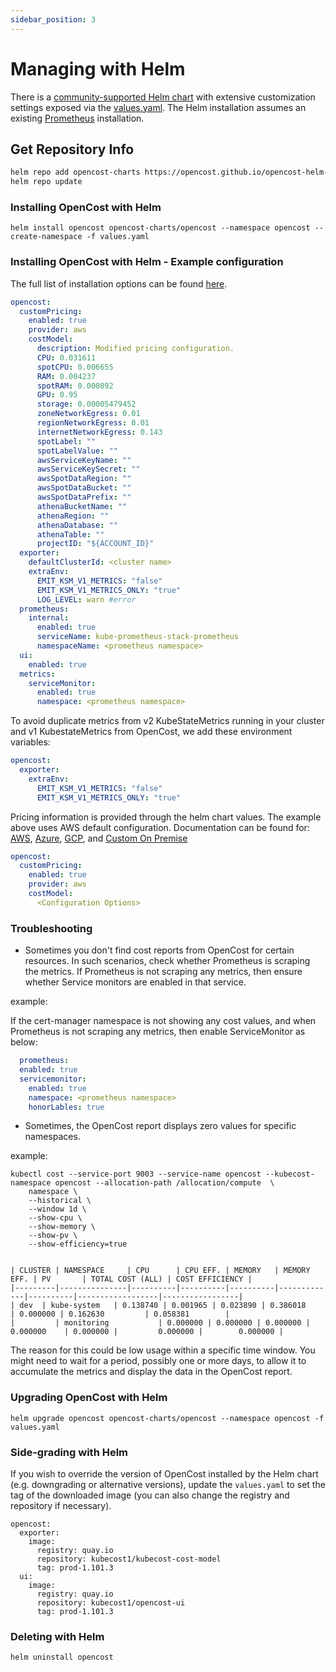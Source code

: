 ```yaml
---
sidebar_position: 3
---
```

# Managing with Helm

There is a [community-supported Helm chart](https://github.com/opencost/opencost-helm-chart) with extensive customization settings exposed via the [values.yaml](https://github.com/opencost/opencost-helm-chart/blob/main/charts/opencost/values.yaml). The Helm installation assumes an existing [Prometheus](prometheus) installation.

## Get Repository Info

```bash
helm repo add opencost-charts https://opencost.github.io/opencost-helm-chart
helm repo update
```

### Installing OpenCost with Helm

```
helm install opencost opencost-charts/opencost --namespace opencost --create-namespace -f values.yaml
```

### Installing OpenCost with Helm - Example configuration

The full list of installation options can be found [here](https://github.com/opencost/opencost-helm-chart/blob/main/charts/opencost/values.yaml).

```yaml
opencost:
  customPricing:
    enabled: true
    provider: aws
    costModel:
      description: Modified pricing configuration.
      CPU: 0.031611
      spotCPU: 0.006655
      RAM: 0.004237
      spotRAM: 0.000892
      GPU: 0.95
      storage: 0.00005479452
      zoneNetworkEgress: 0.01
      regionNetworkEgress: 0.01
      internetNetworkEgress: 0.143
      spotLabel: ""
      spotLabelValue: ""
      awsServiceKeyName: ""
      awsServiceKeySecret: ""
      awsSpotDataRegion: ""
      awsSpotDataBucket: ""
      awsSpotDataPrefix: ""
      athenaBucketName: ""
      athenaRegion: ""
      athenaDatabase: ""
      athenaTable: ""
      projectID: "${ACCOUNT_ID}"
  exporter:
    defaultClusterId: <cluster name>
    extraEnv:
      EMIT_KSM_V1_METRICS: "false"
      EMIT_KSM_V1_METRICS_ONLY: "true"
      LOG_LEVEL: warn #error
  prometheus:
    internal:
      enabled: true
      serviceName: kube-prometheus-stack-prometheus
      namespaceName: <prometheus namespace>
  ui:
    enabled: true
  metrics:
    serviceMonitor:
      enabled: true
      namespace: <prometheus namespace>
```

To avoid duplicate metrics from v2 KubeStateMetrics running in your cluster and v1 KubestateMetrics from OpenCost, we add these environment variables:
```yaml
opencost:
  exporter:
    extraEnv:
      EMIT_KSM_V1_METRICS: "false"
      EMIT_KSM_V1_METRICS_ONLY: "true"
```

Pricing information is provided through the helm chart values. The example above uses AWS default configuration. Documentation
can be found for: [AWS](https://www.opencost.io/docs/configuration/aws), [Azure](https://www.opencost.io/docs/configuration/azure),
[GCP](https://www.opencost.io/docs/configuration/gcp), and [Custom On Premise](https://www.opencost.io/docs/configuration/on-prem)

```yaml
opencost:
  customPricing:
    enabled: true
    provider: aws
    costModel:
      <Configuration Options>
```

### Troubleshooting
* Sometimes you don't find cost reports from OpenCost for certain resources. In such scenarios, check whether Prometheus is scraping the metrics. If Prometheus is not scraping any metrics, then ensure whether Service monitors are enabled in that service.

example:

If the cert-manager namespace is not showing any cost values, and when Prometheus is not scraping any metrics, then enable ServiceMonitor as below:


```yaml
  prometheus:
  enabled: true
  servicemonitor:
    enabled: true
    namespace: <prometheus namespace>
    honorLables: true
```


* Sometimes, the OpenCost report displays zero values for specific namespaces.

example:
```
kubectl cost --service-port 9003 --service-name opencost --kubecost-namespace opencost --allocation-path /allocation/compute  \
    namespace \
    --historical \
    --window 1d \
    --show-cpu \
    --show-memory \
    --show-pv \
    --show-efficiency=true


| CLUSTER | NAMESPACE     | CPU      | CPU EFF. | MEMORY   | MEMORY EFF. | PV       | TOTAL COST (ALL) | COST EFFICIENCY |
|---------|---------------|----------|----------|----------|-------------|----------|------------------|-----------------|
| dev  | kube-system   | 0.138740 | 0.001965 | 0.023890 | 0.386018    | 0.000000 | 0.162630         | 0.058381        |
|         | monitoring           | 0.000000 | 0.000000 | 0.000000 | 0.000000    | 0.000000 |         0.000000 |        0.000000 |
```

The reason for this could be low usage within a specific time window. You might need to wait for a period, possibly one or more days, to allow it to accumulate the metrics and display the data in the OpenCost report.

### Upgrading OpenCost with Helm

```
helm upgrade opencost opencost-charts/opencost --namespace opencost -f values.yaml
```

### Side-grading with Helm

If you wish to override the version of OpenCost installed by the Helm chart (e.g. downgrading or alternative versions), update the `values.yaml` to set the tag of the downloaded image (you can also change the registry and repository if necessary).

```
opencost:
  exporter:
    image:
      registry: quay.io
      repository: kubecost1/kubecost-cost-model
      tag: prod-1.101.3
  ui:
    image:
      registry: quay.io
      repository: kubecost1/opencost-ui
      tag: prod-1.101.3
```

### Deleting with Helm

```
helm uninstall opencost
```

